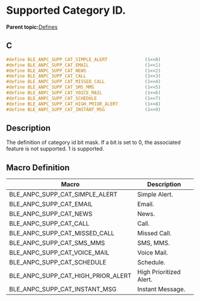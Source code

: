 # Supported Category ID.

**Parent topic:**[Defines](GUID-EF3C2DEB-43F8-4387-9DBE-25B3282EEDC1.md)

## C

```c
#define BLE_ANPC_SUPP_CAT_SIMPLE_ALERT              (1<<0)
#define BLE_ANPC_SUPP_CAT_EMAIL                     (1<<1)
#define BLE_ANPC_SUPP_CAT_NEWS                      (1<<2)
#define BLE_ANPC_SUPP_CAT_CALL                      (1<<3)
#define BLE_ANPC_SUPP_CAT_MISSED_CALL               (1<<4)
#define BLE_ANPC_SUPP_CAT_SMS_MMS                   (1<<5)
#define BLE_ANPC_SUPP_CAT_VOICE_MAIL                (1<<6)
#define BLE_ANPC_SUPP_CAT_SCHEDULE                  (1<<7)
#define BLE_ANPC_SUPP_CAT_HIGH_PRIOR_ALERT          (1<<8)
#define BLE_ANPC_SUPP_CAT_INSTANT_MSG               (1<<9)
```

## Description

The definition of category id bit mask. If a bit is set to 0, the associated feature is not supported. 1 is supported.

## Macro Definition

|Macro|Description|
|-----|-----------|
|BLE\_ANPC\_SUPP\_CAT\_SIMPLE\_ALERT|Simple Alert.|
|BLE\_ANPC\_SUPP\_CAT\_EMAIL|Email.|
|BLE\_ANPC\_SUPP\_CAT\_NEWS|News.|
|BLE\_ANPC\_SUPP\_CAT\_CALL|Call.|
|BLE\_ANPC\_SUPP\_CAT\_MISSED\_CALL|Missed Call.|
|BLE\_ANPC\_SUPP\_CAT\_SMS\_MMS|SMS, MMS.|
|BLE\_ANPC\_SUPP\_CAT\_VOICE\_MAIL|Voice Mail.|
|BLE\_ANPC\_SUPP\_CAT\_SCHEDULE|Schedule.|
|BLE\_ANPC\_SUPP\_CAT\_HIGH\_PRIOR\_ALERT|High Prioritized Alert.|
|BLE\_ANPC\_SUPP\_CAT\_INSTANT\_MSG|Instant Message.|

